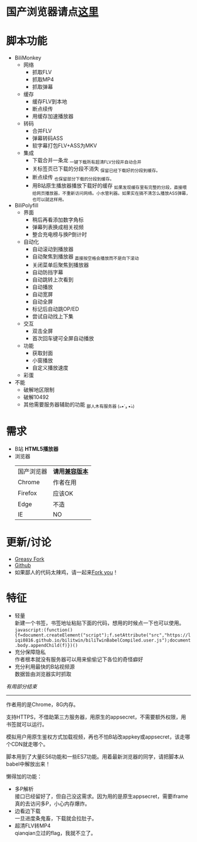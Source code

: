 # 国产浏览器请点[这里](https://liqi0816.github.io/bilitwin/biliTwinBabelCompiled.user.js)

# 脚本功能
* BiliMonkey
    * 网络
        * 抓取FLV
        * 抓取MP4
        * 抓取弹幕
    * 缓存
        * 缓存FLV到本地
        * 断点续传
        * 用缓存加速播放器
    * 转码
        * 合并FLV
        * 弹幕转码ASS
        * 软字幕打包FLV+ASS为MKV
    * 集成
        * 下载合并一条龙 <sub>一键下载所有超清FLV分段并自动合并</sub>
        * 关标签页已下载的分段不消失 <sub>保留已经下载好的分段到缓存。</sub>
        * 断点续传 <sub>也保留部分下载的分段到缓存。</sub>
        * 用B站原生播放器播放下载好的缓存 <sub>如果发现缓存里有完整的分段，直接喂给网页播放器，不重新访问网络。小水管利器。如果实在搞不清怎么播放ASS弹幕，也可以就这样用。</sub>    
* BiliPolyfill
    * 界面
        * 稍后再看添加数字角标
        * 弹幕列表换成相关视频
        * 整合充电榜与换P倒计时
    * 自动化
        * 自动滚动到播放器
        * 自动聚焦到播放器 <sub>直接按空格会播放而不是向下滚动</sub>
        * 关闭菜单后聚焦到播放器
        * 自动防挡字幕
        * 自动跳转上次看到
        * 自动播放
        * 自动宽屏
        * 自动全屏
        * 标记后自动跳OP/ED
        * 尝试自动找上下集
    * 交互
        * 双击全屏
        * 首次回车键可全屏自动播放
    * 功能
        * 获取封面
        * 小窗播放
        * 自定义播放速度
    * 彩蛋
* 不能
    * 破解地区限制
    * 破解10492
    * 其他需要服务器辅助的功能 <sub>鄙人木有服务器 (๑•́ ₃ •̀๑)</sub>

# 需求
<ul>
    <li>
        B站 <strong>HTML5播放器</strong>
    </li>
    <li>
        浏览器
        <br>
        <table>
            <tbody>
            <tr>
                <td>国产浏览器</td>
                <td><strong>请用<a href="https://liqi0816.github.io/bilitwin/biliTwinBabelCompiled.user.js">兼容版本</a></strong></td>
            </tr>
            <tr>
                <td>Chrome</td>
                <td>作者在用</td>
            </tr>
            <tr>
                <td>Firefox</td>
                <td>应该OK</td>
            </tr>
            <tr>
                <td>Edge</td>
                <td>不造</td>
            </tr>
            <tr>
                <td>IE</td>
                <td>NO</td>
            </tr>
            </tbody>
        </table>
    </li>
</ul>

# 更新/讨论
* [Greasy Fork](https://greasyfork.org/zh-CN/scripts/27819)
* [Github](https://github.com/liqi0816/bilitwin)
* 如果鄙人的代码太辣鸡，请一起来[Fork you](https://github.com/liqi0816/bilitwin)！

# 特征
* 轻量  
  新建一个书签，书签地址粘贴下面的代码，想用的时候点一下也可以使用。  
  `javascript:(function(){f=document.createElement("script");f.setAttribute("src","https://liqi0816.github.io/bilitwin/biliTwinBabelCompiled.user.js");document.body.appendChild(f)})()`
* 充分保障隐私  
  作者根本就没有服务器可以用来偷偷记下各位的奇怪癖好
* 充分利用最快的B站视频源  
  数据皆由浏览器实时抓取

*有用部分结束*

----------

作者用的是Chrome，8G内存。

支持HTTPS，不借助第三方服务器，用原生的appsecret，不需要额外权限，用书签就可以运行。

模拟用户用原生鉴权方式加载视频，再也不怕B站改appkey或appsecret，该走哪个CDN就走哪个。

脚本用到了大量ES6功能和一些ES7功能。用着最新浏览器的同学，请把脚本从babel中解放出来！

懒得加的功能：
* 多P解析  
  接口已经留好了，但自己没这需求。因为用的是原生appsecret，需要iframe真的去访问多P，小心内存爆炸。
* 边看边下载  
  一旦进度条鬼畜，下载就会拉肚子。
* 超清FLV转MP4  
  qianqian立过的flag，我就不立了。

